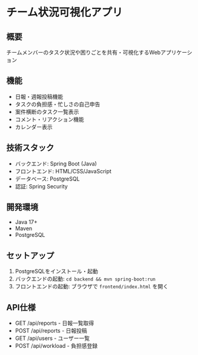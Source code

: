 # チーム状況可視化アプリ

## 概要
チームメンバーのタスク状況や困りごとを共有・可視化するWebアプリケーション

## 機能
- 日報・週報投稿機能
- タスクの負担感・忙しさの自己申告
- 案件横断のタスク一覧表示
- コメント・リアクション機能
- カレンダー表示

## 技術スタック
- バックエンド: Spring Boot (Java)
- フロントエンド: HTML/CSS/JavaScript
- データベース: PostgreSQL
- 認証: Spring Security

## 開発環境
- Java 17+
- Maven
- PostgreSQL

## セットアップ
1. PostgreSQLをインストール・起動
2. バックエンドの起動: `cd backend && mvn spring-boot:run`
3. フロントエンドの起動: ブラウザで `frontend/index.html` を開く

## API仕様
- GET /api/reports - 日報一覧取得
- POST /api/reports - 日報投稿
- GET /api/users - ユーザー一覧
- POST /api/workload - 負担感登録